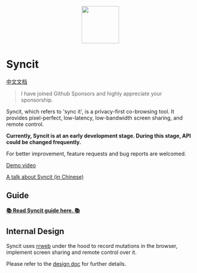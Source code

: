 <p align="center">
  <img width="100px" height="100px" src="https://user-images.githubusercontent.com/13651389/79969148-a9c57280-84c3-11ea-9063-cb8066a12c66.png">
</p>

# Syncit

[中文文档](./README.zh_CN.md)

> I have joined Github Sponsors and highly appreciate your sponsorship.

Syncit, which refers to 'sync it', is a privacy-first co-browsing tool. It provides pixel-perfect, low-latency, low-bandwidth screen sharing, and remote control.

**Currently, Syncit is at an early development stage. During this stage, API could be changed frequently.**

For better improvement, feature requests and bug reports are welcomed.

[Demo video](http://temp.myriptide.com/syncit.mp4)

[A talk about Syncit (in Chinese)](https://www.bilibili.com/video/BV1iZ4y1H7ov/)

## Guide

[**📚 Read Syncit guide here. 📚**](./guide.md)

## Internal Design

Syncit uses [rrweb](https://github.com/rrweb-io/rrweb) under the hood to record mutations in the browser, implement screen sharing and remote control over it.

Please refer to the [design doc](./docs/design.md) for further details.
